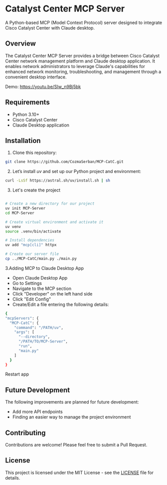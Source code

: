 # Catalyst Center MCP Server

A Python-based MCP (Model Context Protocol) server designed to integrate Cisco Catalyst Center with Claude desktop.

## Overview

The Catalyst Center MCP Server provides a bridge between Cisco Catalyst Center network management platform and Claude desktop application. It enables network administrators to leverage Claude's capabilities for enhanced network monitoring, troubleshooting, and management through a convenient desktop interface.

Demo: https://youtu.be/SIw_n9Bj5bk

## Requirements

- Python 3.10+
- Cisco Catalyst Center
- Claude Desktop application 


## Installation

1. Clone this repository:
```bash
git clone https://github.com/CozmaSerban/MCP-CatC.git
```


2. Let’s install *uv* and set up our Python project and environment:
```bash
curl -LsSf https://astral.sh/uv/install.sh | sh
```

3. Let's create the project
```bash

# Create a new directory for our project
uv init MCP-Server
cd MCP-Server

# Create virtual environment and activate it
uv venv
source .venv/bin/activate

# Install dependencies
uv add "mcp[cli]" httpx

# Create our server file
cp ../MCP-CatC/main.py ./main.py
```

3.Adding MCP to Claude Desktop App
  - Open Claude Desktop App
  - Go to Settings
  - Navigate to the MCP section
  - Click "Developer" on the left hand side
  - Click "Edit Config"
  - Create/Edit a file entering the following details:
  ```bash
{
  "mcpServers": {
    "MCP-CatC": {
      "command": "/PATH/uv",
      "args": [
        "--directory",
        "/PATH/TO/MCP-Server",
        "run",
        "main.py"
      ]
    }
  }
```
Restart app

## Future Development
The following improvements are planned for future development:
- Add more API endpoints
- Finding an easier way to manage the project environment


## Contributing
Contributions are welcome! Please feel free to submit a Pull Request.

## License

This project is licensed under the MIT License - see the [LICENSE](LICENSE) file for details.
